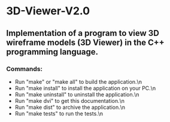# 3D-Viewer-V2.0

## Implementation of a program to view 3D wireframe models (3D Viewer) in the C++ programming language.

### Commands:
 * Run "make" or "make all" to build the application.\n
 * Run "make install" to install the application on your PC.\n
 * Run "make uninstall" to uninstall the application.\n
 * Run "make dvi" to get this documentation.\n
 * Run "make dist" to archive the application.\n
 * Run "make tests" to run the tests.\n
